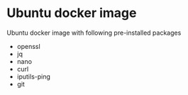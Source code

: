 # Ubuntu docker image

Ubuntu docker image with following pre-installed packages

* openssl
* jq
* nano
* curl
* iputils-ping
* git
